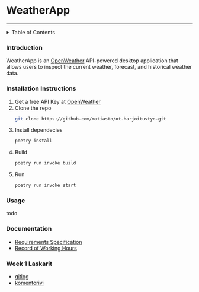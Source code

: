 # WeatherApp
---

<!-- TABLE OF CONTENTS -->
<details>
  <summary>Table of Contents</summary>
  <ol>
    <li>
      <a href="#introduction">Introduction</a>
    </li>
    <li>
      <a href="#installation-instructions">Installation Instructions</a>
    </li>
    <li><a href="#usage">Usage</a></li>
    <li><a href="#documentation">Documentation</a></li>
    <li><a href="#week-1-laskarit">Week 1 Laskarit</a></li>
  </ol>
</details>

### Introduction

WeatherApp is an [OpenWeather](https://openweathermap.org/api) API-powered desktop application that allows users to inspect the current weather, forecast, and historical weather data.

### Installation Instructions

1. Get a free API Key at [OpenWeather](https://home.openweathermap.org/users/sign_in)
2. Clone the repo
    ```bash
   git clone https://github.com/matiasto/ot-harjoitustyo.git
   ```
3. Install dependecies
    ```bash
    poetry install
    ````
4. Build
    ```bash
    poetry run invoke build
    ````
5. Run
    ```bash
    poetry run invoke start
    ````

### Usage
todo

### Documentation

- [Requirements Specification](./documentation/requirements_specification.md)
- [Record of Working Hours](./documentation/record_of_working_hours.md)

### Week 1 Laskarit

- [gitlog](./laskarit/viikko1/gitlog.txt)
- [komentorivi](./laskarit/viikko1/komentorivi.txt)
